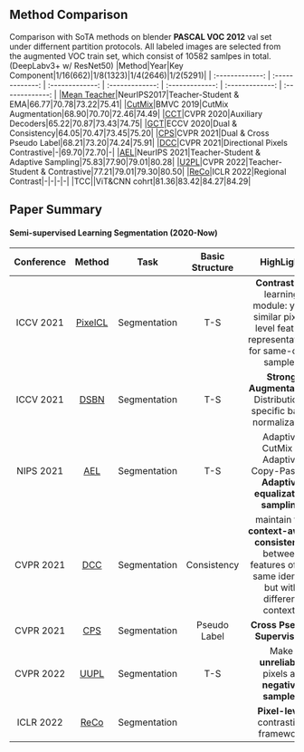 ## Method Comparison
Comparison with SoTA methods on blender **PASCAL VOC 2012** val set under differnent partition protocols. All labeled images are selected from the augmented VOC train set, which consist of 10582 samlpes in total. (DeepLabv3+ w/ ResNet50)
|Method|Year|Key Component|1/16(662)|1/8(1323)|1/4(2646)|1/2(5291)|
| :-------------: | :-------------: | :-------------: | :-------------: | :-------------: | :-------------: | :-------------: |
|[Mean Teacher](https://arxiv.org/pdf/1703.01780v6.pdf)|NeurIPS2017|Teacher-Student & EMA|66.77|70.78|73.22|75.41|
|[CutMix](https://arxiv.org/pdf/1906.01916v5.pdf)|BMVC 2019|CutMix Augmentation|68.90|70.70|72.46|74.49|
|[CCT](https://arxiv.org/pdf/2003.09005v3.pdf)|CVPR 2020|Auxiliary Decoders|65.22|70.87|73.43|74.75|
|[GCT](https://arxiv.org/pdf/2008.05258v1.pdf)|ECCV 2020|Dual & Consistency|64.05|70.47|73.45|75.20|
|[CPS](https://arxiv.org/pdf/2106.01226v2.pdf)|CVPR 2021|Dual & Cross Pseudo Label|68.21|73.20|74.24|75.91|
|[DCC](https://arxiv.org/pdf/2106.14133v1.pdf)|CVPR 2021|Directional Pixels Contrastive|-|69.70|72.70|-|
|[AEL](https://arxiv.org/pdf/2110.05474v1.pdf)|NeurIPS 2021|Teacher-Student & Adaptive Sampling|75.83|77.90|79.01|80.28|
|[U2PL](https://arxiv.org/pdf/2203.03884v2.pdf)|CVPR 2022|Teacher-Student & Contrastive|77.21|79.01|79.30|80.50|
|[ReCo](https://arxiv.org/pdf/2104.04465v4.pdf)|ICLR 2022|Regional Contrast|-|-|-|-|
|TCC||ViT&CNN cohrt|81.36|83.42|84.27|84.29|
## Paper Summary

#### Semi-supervised Learning Segmentation (2020-Now)
| Conference | Method | Task | Basic Structure | HighLight |
| :-------------: | :-------------: | :-------------: | :-------------: |:-------------: |
|ICCV 2021|[PixelCL](https://arxiv.org/pdf/2104.13415v3.pdf)|Segmentation|T-S|**Contrastive** learning module: yield similar pixel-level feature representations for same-class samples|
|ICCV 2021|[DSBN](https://arxiv.org/pdf/2104.07256v4.pdf)|Segmentation|T-S|**Strong Augmentation**: Distribution-specific batch normalization|
|NIPS 2021|[AEL](https://arxiv.org/pdf/2110.05474v1.pdf)|Segmentation|T-S| Adaptive CutMix & Adaptive Copy-Paste & **Adaptive equalization sampling**|
|CVPR 2021|[DCC](https://arxiv.org/pdf/2106.14133v1.pdf)|Segmentation|Consistency|maintain the **context-aware consistency** between features of the same identity but with different contexts|
|CVPR 2021|[CPS](https://arxiv.org/pdf/2106.01226v2.pdf)|Segmentation|Pseudo Label|**Cross Pseudo Supervision**|
|CVPR 2022|[UUPL](https://arxiv.org/pdf/2203.03884)|Segmentation|T-S| Make **unreliable** pixels as **negative samples**|
|ICLR 2022|[ReCo](https://arxiv.org/pdf/2104.04465v4.pdf)|Segmentation||**Pixel-level** contrastive framework |










